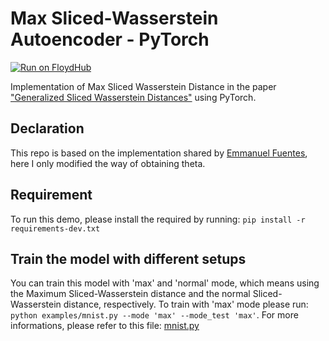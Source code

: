 # Max Sliced-Wasserstein Autoencoder - PyTorch

[![Run on FloydHub](https://static.floydhub.com/button/button-small.svg)](https://floydhub.com/run)

Implementation of Max Sliced Wasserstein Distance in the paper ["Generalized Sliced Wasserstein Distances"](https://arxiv.org/abs/1902.00434) using PyTorch.

## Declaration

This repo is based on the implementation shared by [Emmanuel Fuentes](https://github.com/eifuentes/swae-pytorch), here I only modified the way of obtaining theta.

## Requirement

To run this demo, please install the required by running: `pip install -r requirements-dev.txt`

## Train the model with different setups

You can train this model with 'max' and 'normal' mode, which means using the Maximum Sliced-Wasserstein distance and the normal Sliced-Wasserstein distance, respectively. To train with 'max' mode please run: ` python examples/mnist.py --mode 'max' --mode_test 'max' `. For more informations, please refer to this file: [mnist.py](https://github.com/ShwanMario/max_sliced_wasserstein_distance/blob/master/examples/mnist.py)


